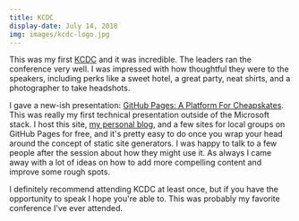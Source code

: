 ```yaml
---
title: KCDC
display-date: July 14, 2018
img: images/kcdc-logo.jpg
---
```

<p>
    This was my first <a href="https://www.kcdc.info/">KCDC</a> and it was incredible. The leaders ran the conference very well. I was impressed with how thoughtful they were to the speakers, including perks like a sweet hotel, a great party, neat shirts, and a photographer to take headshots.
</p>
<p>
    I gave a new-ish presentation: <a href="https://docs.google.com/presentation/d/1RIPHKgcLd0ORnI65QXCcLnHuXa4QdASYQtepzp2ii5U/edit?usp=sharing">GitHub Pages: A Platform For Cheapskates</a>. This was really my first technical presentation outside of the Microsoft stack. I host this site, <a href="https://colemike.com/">my personal blog</a>, and a few sites for local groups on GitHub Pages for free, and it's pretty easy to do once you wrap your head around the concept of static site generators. I was happy to talk to a few people after the session about how they might use it. As always I came away with a lot of ideas on how to add more compelling content and improve some rough spots.
</p>
<p>
    I definitely recommend attending KCDC at least once, but if you have the opportunity to speak I hope you're able to. This was probably my favorite conference I've ever attended.
</p>